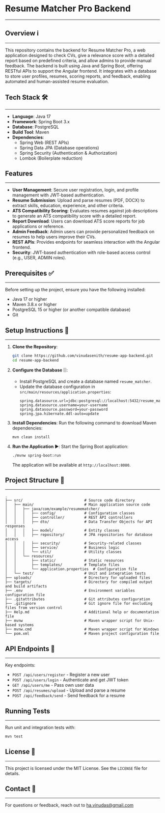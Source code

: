 # Resume Matcher Pro Backend 
____

## Overview ℹ️
____

This repository contains the backend for Resume Matcher Pro, a web application designed to check CVs, give a relevance score with a detailed report based on predefined criteria, and allow admins to provide manual feedback. The backend is built using Java and Spring Boot, offering RESTful APIs to support the Angular frontend. It integrates with a database to store user profiles, resumes, scoring reports, and feedback, enabling automated and human-assisted resume evaluation.

## Tech Stack 🛠️
____

- **Language**: Java 17 
- **Framework**: Spring Boot 3.x 
- **Database**: PostgreSQL 
- **Build Tool**: Maven 
- **Dependencies**:
  - Spring Web (REST APIs) 
  - Spring Data JPA (Database operations) 
  - Spring Security (Authentication & Authorization) 
  - Lombok (Boilerplate reduction) 

## Features 
____

- **User Management**: Secure user registration, login, and profile management with JWT-based authentication. 
- **Resume Submission**: Upload and parse resumes (PDF, DOCX) to extract skills, education, experience, and other criteria. 
- **ATS Compatibility Scoring**: Evaluates resumes against job descriptions to generate an ATS compatibility score with a detailed report. 
- **Report Download**: Users can download ATS score reports for job applications or reference. 
- **Admin Feedback**: Admin users can provide personalized feedback on resumes to help users improve their CVs. 
- **REST APIs**: Provides endpoints for seamless interaction with the Angular frontend. 
- **Security**: JWT-based authentication with role-based access control (e.g., USER, ADMIN roles). 

## Prerequisites ✅
____

Before setting up the project, ensure you have the following installed:

- Java 17 or higher 
- Maven 3.8.x or higher 
- PostgreSQL 15 or higher (or another compatible database) 
- Git 

## Setup Instructions 🚀
____

1. **Clone the Repository**:
   ```bash
   git clone https://github.com/vinudasenith/resume-app-backend.git
   cd resume-app-backend
   ```

2. **Configure the Database** 🗄️:
   - Install PostgreSQL and create a database named `resume_matcher`.
   - Update the database configuration in `src/main/resources/application.properties`:
     ```properties
     spring.datasource.url=jdbc:postgresql://localhost:5432/resume_matcher
     spring.datasource.username=your-username
     spring.datasource.password=your-password
     spring.jpa.hibernate.ddl-auto=update
     ```

3. **Install Dependencies**:
   Run the following command to download Maven dependencies:
   ```bash
   mvn clean install
   ```

4. **Run the Application** ▶️:
   Start the Spring Boot application:
   ```bash
   ./mvnw spring-boot:run
   ```
   The application will be available at `http://localhost:8080`.

## Project Structure 📂
____

```plaintext
.
├── src/                            # Source code directory
│   ├── main/                       # Main application source code
│   │   ├── java/com/example/resumematcher/
│   │   │   ├── config/             # Configuration classes
│   │   │   ├── controller/         # REST API controllers 
│   │   │   ├── dto/                # Data Transfer Objects for API responses 
│   │   │   ├── model/              # Entity classes 
│   │   │   ├── repository/         # JPA repositories for database access 
│   │   │   ├── security/           # Security-related classes 
│   │   │   ├── service/            # Business logic 
│   │   │   └── util/               # Utility classes 
│   │   └── resources/
│   │       ├── static/             # Static resources 
│   │       ├── templates/          # Template files 
│   │       └── application.properties  # Configuration file 
│   └── test/                       # Unit and integration tests 
├── uploads/                        # Directory for uploaded files 
├── targets/                        # Directory for compiled output and build artifacts 
├── .env                            # Environment variables configuration file 
├── .gitattributes                  # Git attributes configuration 
├── .gitignore                      # Git ignore file for excluding files from version control 
├── Help.md                         # Additional help or documentation file 
├── mvnw                            # Maven wrapper script for Unix-based systems 
├── mvnw.cmd                        # Maven wrapper script for Windows 
└── pom.xml                         # Maven project configuration file 
```

## API Endpoints 🔗
____

Key endpoints:

- `POST /api/users/register` - Register a new user 
- `POST /api/users/login` - Authenticate and get JWT token 
- `GET /api/users/me` - Pass own user data 
- `POST /api/resumes/upload` - Upload and parse a resume 
- `POST /api/feedback/send` - Send feedback for a resume 

## Running Tests 
____

Run unit and integration tests with:
```bash
mvn test
```

## License 📜
____

This project is licensed under the MIT License. See the `LICENSE` file for details.

## Contact 📧
____

For questions or feedback, reach out to [ha.vinudas@gmail.com](mailto:ha.vinudas@gmail.com)
